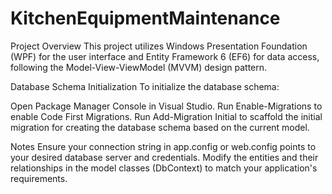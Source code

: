 # KitchenEquipmentMaintenance
Project Overview
This project utilizes Windows Presentation Foundation (WPF) for the user interface and Entity Framework 6 (EF6) for data access, following the Model-View-ViewModel (MVVM) design pattern.

Database Schema Initialization
To initialize the database schema:

Open Package Manager Console in Visual Studio.
Run Enable-Migrations to enable Code First Migrations.
Run Add-Migration Initial to scaffold the initial migration for creating the database schema based on the current model.

Notes
Ensure your connection string in app.config or web.config points to your desired database server and credentials.
Modify the entities and their relationships in the model classes (DbContext) to match your application's requirements.
